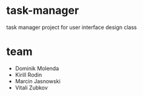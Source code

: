 # task-manager
task manager project for user interface design class

# team
- Dominik Molenda
- Kirill Rodin
- Marcin Jasnowski
- Vitali Zubkov
